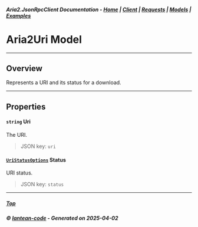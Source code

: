 ##### Aria2.JsonRpcClient Documentation  - [Home](index.md) | [Client](client.md) | [Requests](requests.md) | [Models](models.md) | [Examples](examples.md)

# Aria2Uri Model 

---

## Overview

Represents a URI and its status for a download.

---

## Properties
<a id="Uri"></a>
#### `string` Uri 

The URI.
> JSON key: `uri`

<a id="Status"></a>
#### [`UriStatusOptions`](model_UriStatusOptions.md) Status 

URI status.
> JSON key: `status`


---



##### [Top](#top)
##### © [lantean-code](https://github.com/lantean-code) - _Generated on 2025-04-02_
